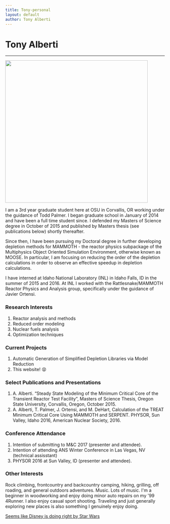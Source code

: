 ```yaml
---
title: Tony-personal
layout: default
author: Tony Alberti
---
```

# Tony Alberti
--------------

<img src="{{ site.url }}users/albertia/images/NUC16.jpg" width="450">

I am a 3rd year graduate student here at OSU in Corvallis, OR working under the guidance of Todd Palmer. I began graduate school in January of 2014 and have been a full time student since. I defended my Masters of Science degree in October of 2015 and published by Masters thesis (see publications below) shortly thereafter.

Since then, I have been pursuing my Doctoral degree in further developing depletion methods for MAMMOTH - the reactor physics subpackage of the Multiphysics Object Oriented Simulation Environment, otherwise known as MOOSE.  In particular, I am focusing on reducing the order of the depletion calculations in order to observe an effective speedup in depletion calculations.

I have interned at Idaho National Laboratory (INL) in Idaho Falls, ID in the summer of 2015 and 2016. At INL I worked with the Rattlesnake/MAMMOTH Reactor Physics and Analysis group, specifically under the guidance of Javier Ortensi.

### Research Interests
1. Reactor analysis and methods
2. Reduced order modeling
3. Nuclear fuels analysis
4. Optimization techniques

### Current Projects
1. Automatic Generation of Simplified Depletion Libraries via Model Reduction
2. This website! :stuck_out_tongue_closed_eyes:

### Select Publications and Presentations
1. A. Alberti. “Steady State Modeling of the Minimum Critical Core of the Transient Reactor Test Facility”, Masters of Science Thesis, Oregon State University, Corvallis, Oregon, October 2015.
2. A. Alberti, T. Palmer, J. Ortensi, and M. DeHart, Calculation of the TREAT Minimum Critical Core Using MAMMOTH and SERPENT. PHYSOR, Sun Valley, Idaho 2016, American Nuclear Society, 2016.

### Conference Attendance
1. Intention of submitting to M&C 2017 (presenter and attendee).
2. Intention of attending ANS Winter Conference in Las Vegas, NV (technical assisstant)
3. PHYSOR 2016 at Sun Valley, ID (presenter and attendee).

### Other Interests
Rock climbing, frontcountry and backcountry camping, hiking, grilling, off roading, and general outdoors adventures.  Music. Lots of music.  I'm a beginner in woodworking and enjoy doing minor auto repairs on my '99 4Runner. I also enjoy casual sport shooting. Traveling and just generally exploring new places is also something I genuinely enjoy doing.

[Seems like Disney is doing right by Star Wars](https://www.youtube.com/watch?v=frdj1zb9sMY)
